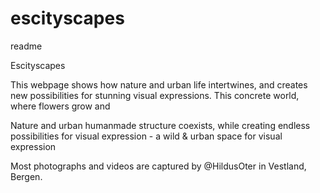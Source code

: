 # escityscapes
readme

Escityscapes

This webpage shows how nature and urban life intertwines, and creates new possibilities for stunning visual expressions. This concrete world, where flowers grow and

Nature and urban humanmade structure coexists, while creating endless possibilities for visual expression - a wild & urban space for visual expression

Most photographs and videos are captured by @HildusOter in Vestland, Bergen.

